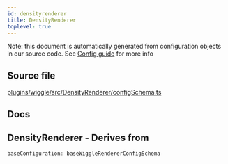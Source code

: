 ```yaml
---
id: densityrenderer
title: DensityRenderer
toplevel: true
---
```


Note: this document is automatically generated from configuration objects in our
source code. See [Config guide](/docs/config_guide) for more info

## Source file

[plugins/wiggle/src/DensityRenderer/configSchema.ts](https://github.com/GMOD/jbrowse-components/blob/main/plugins/wiggle/src/DensityRenderer/configSchema.ts)

## Docs

## DensityRenderer - Derives from

```js
baseConfiguration: baseWiggleRendererConfigSchema
```
